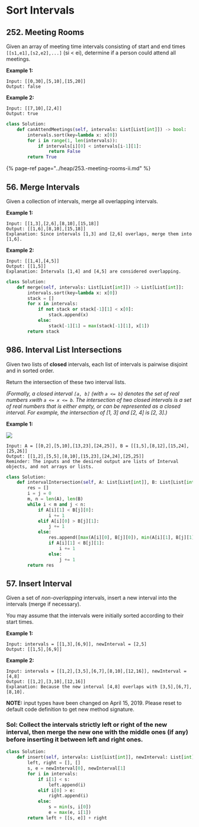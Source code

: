 # Sort Intervals

## 252. Meeting Rooms

Given an array of meeting time intervals consisting of start and end times `[[s1,e1],[s2,e2],...]` \(si &lt; ei\), determine if a person could attend all meetings.

**Example 1:**

```text
Input: [[0,30],[5,10],[15,20]]
Output: false
```

**Example 2:**

```text
Input: [[7,10],[2,4]]
Output: true
```

```python
class Solution:
    def canAttendMeetings(self, intervals: List[List[int]]) -> bool:
        intervals.sort(key=lambda x: x[0])
        for i in range(1, len(intervals)):
            if intervals[i][0] < intervals[i-1][1]:
                return False
        return True
```

{% page-ref page="../heap/253.-meeting-rooms-ii.md" %}

## 56. Merge Intervals

Given a collection of intervals, merge all overlapping intervals.

**Example 1:**

```text
Input: [[1,3],[2,6],[8,10],[15,18]]
Output: [[1,6],[8,10],[15,18]]
Explanation: Since intervals [1,3] and [2,6] overlaps, merge them into [1,6].
```

**Example 2:**

```text
Input: [[1,4],[4,5]]
Output: [[1,5]]
Explanation: Intervals [1,4] and [4,5] are considered overlapping.
```

```python
class Solution:
    def merge(self, intervals: List[List[int]]) -> List[List[int]]:
        intervals.sort(key=lambda x: x[0])
        stack = []
        for x in intervals:
            if not stack or stack[-1][1] < x[0]:
                stack.append(x)
            else:
                stack[-1][1] = max(stack[-1][1], x[1])
        return stack
```

## 986. Interval List Intersections

Given two lists of **closed** intervals, each list of intervals is pairwise disjoint and in sorted order.

Return the intersection of these two interval lists.

_\(Formally, a closed interval `[a, b]` \(with `a <= b`\) denotes the set of real numbers `x`with `a <= x <= b`.  The intersection of two closed intervals is a set of real numbers that is either empty, or can be represented as a closed interval.  For example, the intersection of \[1, 3\] and \[2, 4\] is \[2, 3\].\)_

**Example 1:**

![](https://assets.leetcode.com/uploads/2019/01/30/interval1.png)

```text
Input: A = [[0,2],[5,10],[13,23],[24,25]], B = [[1,5],[8,12],[15,24],[25,26]]
Output: [[1,2],[5,5],[8,10],[15,23],[24,24],[25,25]]
Reminder: The inputs and the desired output are lists of Interval objects, and not arrays or lists.
```

```python
class Solution:
    def intervalIntersection(self, A: List[List[int]], B: List[List[int]]) -> List[List[int]]:
        res = []
        i = j = 0
        m, n = len(A), len(B)
        while i < m and j < n:
            if A[i][1] < B[j][0]:
                i += 1
            elif A[i][0] > B[j][1]:
                j += 1
            else:                
                res.append([max(A[i][0], B[j][0]), min(A[i][1], B[j][1])])
                if A[i][1] < B[j][1]:
                    i += 1
                else:
                    j += 1
        return res
```

## 57. Insert Interval

Given a set of _non-overlapping_ intervals, insert a new interval into the intervals \(merge if necessary\).

You may assume that the intervals were initially sorted according to their start times.

**Example 1:**

```text
Input: intervals = [[1,3],[6,9]], newInterval = [2,5]
Output: [[1,5],[6,9]]
```

**Example 2:**

```text
Input: intervals = [[1,2],[3,5],[6,7],[8,10],[12,16]], newInterval = [4,8]
Output: [[1,2],[3,10],[12,16]]
Explanation: Because the new interval [4,8] overlaps with [3,5],[6,7],[8,10].
```

**NOTE:** input types have been changed on April 15, 2019. Please reset to default code definition to get new method signature.

### Sol: Collect the intervals strictly left or right of the new interval, then merge the new one with the middle ones \(if any\) before inserting it between left and right ones.

```python
class Solution:
    def insert(self, intervals: List[List[int]], newInterval: List[int]) -> List[List[int]]:
        left, right = [], []
        s, e = newInterval[0], newInterval[1]
        for i in intervals:
            if i[1] < s:
                left.append(i)
            elif i[0] > e:
                right.append(i)
            else:
                s = min(s, i[0])
                e = max(e, i[1])
        return left + [[s, e]] + right
```

